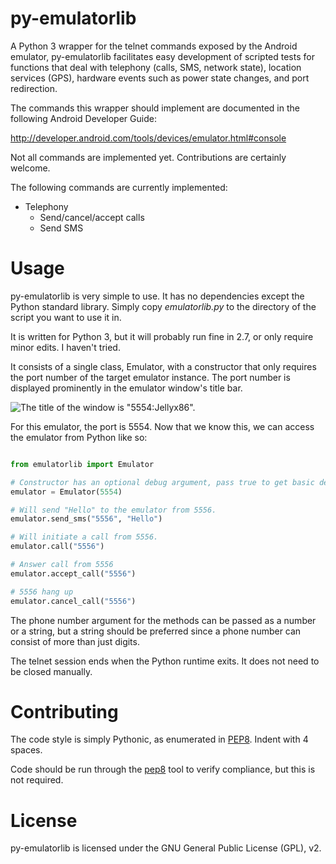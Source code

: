 py-emulatorlib
==============

A Python 3 wrapper for the telnet commands exposed by the Android emulator, py-emulatorlib facilitates easy development of scripted tests for functions that deal with telephony (calls, SMS, network state), location services (GPS), hardware events such as power state changes, and port redirection.

The commands this wrapper should implement are documented in the following Android Developer Guide:

http://developer.android.com/tools/devices/emulator.html#console

Not all commands are implemented yet. Contributions are certainly welcome.

The following commands are currently implemented:

* Telephony
  * Send/cancel/accept calls
  * Send SMS

Usage
=====

py-emulatorlib is very simple to use. It has no dependencies except the Python standard library. Simply copy *emulatorlib.py* to the directory of the script you want to use it in.

It is written for Python 3, but it will probably run fine in 2.7, or only require minor edits. I haven't tried.

It consists of a single class, Emulator, with a constructor that only requires the port number of the target emulator instance. The port number is displayed prominently in the emulator window's title bar.

![The title of the window is "5554:Jellyx86".](http://i.imgur.com/M4mVMBO.png?2)

For this emulator, the port is 5554. Now that we know this, we can access the emulator from Python like so:
```python

from emulatorlib import Emulator

# Constructor has an optional debug argument, pass true to get basic debug info.
emulator = Emulator(5554)

# Will send "Hello" to the emulator from 5556.
emulator.send_sms("5556", "Hello")

# Will initiate a call from 5556.
emulator.call("5556")

# Answer call from 5556
emulator.accept_call("5556")

# 5556 hang up
emulator.cancel_call("5556")

```

The phone number argument for the methods can be passed as a number or a string, but a string should be preferred since a phone number can consist of more than just digits.

The telnet session ends when the Python runtime exits. It does not need to be closed manually.

Contributing
============

The code style is simply Pythonic, as enumerated in [PEP8][1]. Indent with 4 spaces.

Code should be run through the [pep8][2] tool to verify compliance, but this is not required.

[1]: http://www.python.org/dev/peps/pep-0008/
[2]: https://pypi.python.org/pypi/pep8

License
=======

py-emulatorlib is licensed under the GNU General Public License (GPL), v2.
